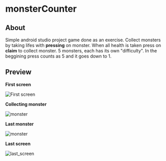 # monsterCounter
## About
Simple android studio project game done as an exercise. Collect monsters by taking lifes with **pressing** on monster. When all health is taken press on **claim** to collect monster. 5 monsters, each has its own "difficulty". In the beggining press counts as 5 and it goes down to 1.

## Preview

**First screen**

![First screen](https://github.com/dmujanovic/monsterCounter/blob/d181bfa3295b658bde6b0913645ab958440df48e/Preview/first_screen.png)

**Collecting monster**

![monster](https://github.com/dmujanovic/monsterCounter/blob/d181bfa3295b658bde6b0913645ab958440df48e/Preview/4monster.png)

**Last monster**

![monster](https://github.com/dmujanovic/monsterCounter/blob/d181bfa3295b658bde6b0913645ab958440df48e/Preview/last_monster.png)


**Last screen**

![last_screen](https://github.com/dmujanovic/monsterCounter/blob/d181bfa3295b658bde6b0913645ab958440df48e/Preview/game_over.png)
